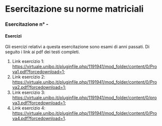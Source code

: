 # Esercitazione su norme matriciali

### Esercitazione n° -

#### Esercizi
Gli esercizi relativi a questa esercitazione sono esami di anni passati. Di seguito i link ai pdf dei testi completi.

1. Link esercizio 1: https://virtuale.unibo.it/pluginfile.php/1191941/mod_folder/content/0/Prova1.pdf?forcedownload=1;
2. Link esercizio 2: https://virtuale.unibo.it/pluginfile.php/1191941/mod_folder/content/0/Prova2.pdf?forcedownload=1;
3. Link esercizio 3: https://virtuale.unibo.it/pluginfile.php/1191941/mod_folder/content/0/prova3.pdf?forcedownload=1;
4. Link esercizio 4: https://virtuale.unibo.it/pluginfile.php/1191941/mod_folder/content/0/Prova4.pdf?forcedownload=1.

